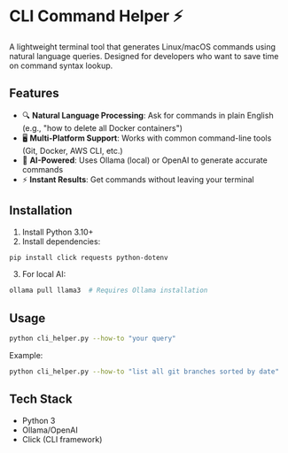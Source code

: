 # CLI Command Helper ⚡️

A lightweight terminal tool that generates Linux/macOS commands using natural language queries. Designed for developers who want to save time on command syntax lookup.

## Features
- 🔍 **Natural Language Processing**: Ask for commands in plain English (e.g., "how to delete all Docker containers")
- 🖥️ **Multi-Platform Support**: Works with common command-line tools (Git, Docker, AWS CLI, etc.)
- 🤖 **AI-Powered**: Uses Ollama (local) or OpenAI to generate accurate commands
- ⚡ **Instant Results**: Get commands without leaving your terminal

## Installation
1. Install Python 3.10+
2. Install dependencies:
```bash
pip install click requests python-dotenv
```
3. For local AI:
```bash
ollama pull llama3  # Requires Ollama installation
```

## Usage
```bash
python cli_helper.py --how-to "your query"
```
Example:
```bash
python cli_helper.py --how-to "list all git branches sorted by date"
```

## Tech Stack
- Python 3
- Ollama/OpenAI
- Click (CLI framework)
